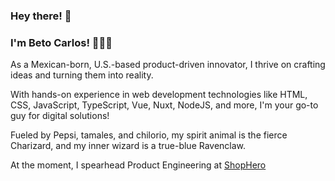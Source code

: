 ### Hey there! 👋
### I'm Beto Carlos! 👨🏽‍💻
As a Mexican-born, U.S.-based product-driven innovator, I thrive on crafting ideas and turning them into reality.

With hands-on experience in web development technologies like HTML, CSS, JavaScript, TypeScript, Vue, Nuxt, NodeJS, and more, I'm your go-to guy for digital solutions!

Fueled by Pepsi, tamales, and chilorio, my spirit animal is the fierce Charizard, and my inner wizard is a true-blue Ravenclaw.

At the moment, I spearhead Product Engineering at [ShopHero](https://about.shophero.com/)
